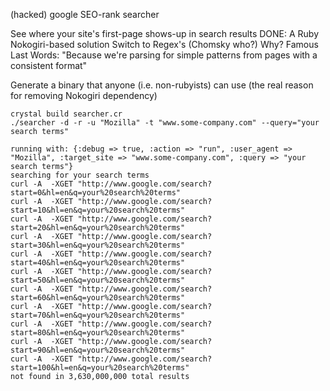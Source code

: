 (hacked) google SEO-rank searcher

See where your site's first-page shows-up in search results
DONE:
  A Ruby Nokogiri-based solution
  Switch to Regex's (Chomsky who?)
    Why?  Famous Last Words: "Because we're parsing for simple patterns from pages with a consistent format"

  Generate a binary that anyone (i.e. non-rubyists) can use (the real reason for removing Nokogiri dependency)

```
crystal build searcher.cr
./searcher -d -r -u "Mozilla" -t "www.some-company.com" --query="your search terms"

running with: {:debug => true, :action => "run", :user_agent => "Mozilla", :target_site => "www.some-company.com", :query => "your search terms"}
searching for your search terms
curl -A  -XGET "http://www.google.com/search?start=0&hl=en&q=your%20search%20terms"
curl -A  -XGET "http://www.google.com/search?start=10&hl=en&q=your%20search%20terms"
curl -A  -XGET "http://www.google.com/search?start=20&hl=en&q=your%20search%20terms"
curl -A  -XGET "http://www.google.com/search?start=30&hl=en&q=your%20search%20terms"
curl -A  -XGET "http://www.google.com/search?start=40&hl=en&q=your%20search%20terms"
curl -A  -XGET "http://www.google.com/search?start=50&hl=en&q=your%20search%20terms"
curl -A  -XGET "http://www.google.com/search?start=60&hl=en&q=your%20search%20terms"
curl -A  -XGET "http://www.google.com/search?start=70&hl=en&q=your%20search%20terms"
curl -A  -XGET "http://www.google.com/search?start=80&hl=en&q=your%20search%20terms"
curl -A  -XGET "http://www.google.com/search?start=90&hl=en&q=your%20search%20terms"
curl -A  -XGET "http://www.google.com/search?start=100&hl=en&q=your%20search%20terms"
not found in 3,630,000,000 total results
```
